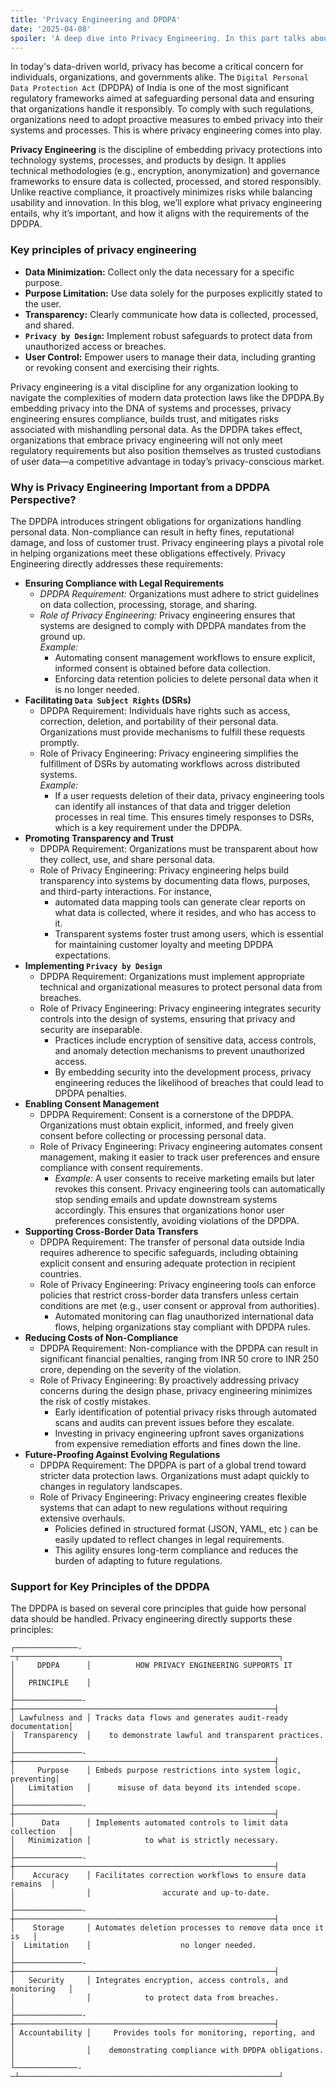 ```yaml
---
title: 'Privacy Engineering and DPDPA'
date: '2025-04-08'
spoiler: 'A deep dive into Privacy Engineering. In this part talks about the why privacy is important, laws and compliance frameworks from various contries and moving to a privacy-first model. Read the article here..'
---
```


In today's data-driven world, privacy has become a critical concern for individuals, organizations, and governments alike. The `Digital Personal Data Protection Act` (DPDPA) of India is one of the most significant regulatory frameworks aimed at safeguarding personal data and ensuring that organizations handle it responsibly. To comply with such regulations, organizations need to adopt proactive measures to embed privacy into their systems and processes. This is where privacy engineering comes into play.  

**Privacy Engineering** is the discipline of embedding privacy protections into technology systems, processes, and products by design. It applies technical methodologies (e.g., encryption, anonymization) and governance frameworks to ensure data is collected, processed, and stored responsibly. Unlike reactive compliance, it proactively minimizes risks while balancing usability and innovation.
In this blog, we’ll explore what privacy engineering entails, why it’s important, and how it aligns with the requirements of the DPDPA.

### Key principles of privacy engineering
- **Data Minimization:** Collect only the data necessary for a specific purpose.  
- **Purpose Limitation:** Use data solely for the purposes explicitly stated to the user.  
- **Transparency:** Clearly communicate how data is collected, processed, and shared.  
- **`Privacy by Design`:** Implement robust safeguards to protect data from unauthorized access or breaches.
- **User Control:** Empower users to manage their data, including granting or revoking consent and exercising their rights.  

Privacy engineering is a vital discipline for any organization looking to navigate the complexities of modern data protection laws like the DPDPA.By embedding privacy into the DNA of systems and processes, privacy engineering ensures compliance, builds trust, and mitigates risks associated with mishandling personal data.
As the DPDPA takes effect, organizations that embrace privacy engineering will not only meet regulatory requirements but also position themselves as trusted custodians of user data—a competitive advantage in today’s privacy-conscious market.  

### Why is Privacy Engineering Important from a DPDPA Perspective?
The DPDPA introduces stringent obligations for organizations handling personal data. Non-compliance can result in hefty fines, reputational damage, and loss of customer trust. Privacy engineering plays a pivotal role in helping organizations meet these obligations effectively. Privacy Engineering directly addresses these requirements:  
- **Ensuring Compliance with Legal Requirements**
  - *DPDPA Requirement:* Organizations must adhere to strict guidelines on data collection, processing, storage, and sharing.
  - *Role of Privacy Engineering:*
    Privacy engineering ensures that systems are designed to comply with DPDPA mandates from the ground up.  
    *Example:* 
    - Automating consent management workflows to ensure explicit, informed consent is obtained before data collection. 
    - Enforcing data retention policies to delete personal data when it is no longer needed.
- **Facilitating `Data Subject Rights` (DSRs)**
  - DPDPA Requirement: Individuals have rights such as access, correction, deletion, and portability of their personal data. Organizations must provide mechanisms to fulfill these requests promptly.
  - Role of Privacy Engineering:
    Privacy engineering simplifies the fulfillment of DSRs by automating workflows across distributed systems.  
    *Example:*
    - If a user requests deletion of their data, privacy engineering tools can identify all instances of that data and trigger deletion processes in real time. This ensures timely responses to DSRs, which is a key requirement under the DPDPA.
- **Promoting Transparency and Trust**
  - DPDPA Requirement: Organizations must be transparent about how they collect, use, and share personal data.
  - Role of Privacy Engineering:
    Privacy engineering helps build transparency into systems by documenting data flows, purposes, and third-party interactions.
    For instance, 
    - automated data mapping tools can generate clear reports on what data is collected, where it resides, and who has access to it.
    - Transparent systems foster trust among users, which is essential for maintaining customer loyalty and meeting DPDPA expectations.
- **Implementing `Privacy by Design`**
  - DPDPA Requirement: Organizations must implement appropriate technical and organizational measures to protect personal data from breaches.
  - Role of Privacy Engineering:
    Privacy engineering integrates security controls into the design of systems, ensuring that privacy and security are inseparable.
    - Practices include encryption of sensitive data, access controls, and anomaly detection mechanisms to prevent unauthorized access.
    - By embedding security into the development process, privacy engineering reduces the likelihood of breaches that could lead to DPDPA penalties.
- **Enabling Consent Management**
  - DPDPA Requirement: Consent is a cornerstone of the DPDPA. Organizations must obtain explicit, informed, and freely given consent before collecting or processing personal data.
  - Role of Privacy Engineering:
    Privacy engineering automates consent management, making it easier to track user preferences and ensure compliance with consent requirements.   
    - *Example:* A user consents to receive marketing emails but later revokes this consent. Privacy engineering tools can automatically stop sending emails and update downstream systems accordingly. This ensures that organizations honor user preferences consistently, avoiding violations of the DPDPA.
- **Supporting Cross-Border Data Transfers**
  - DPDPA Requirement: The transfer of personal data outside India requires adherence to specific safeguards, including obtaining explicit consent and ensuring adequate protection in recipient countries.
  - Role of Privacy Engineering:
    Privacy engineering tools can enforce policies that restrict cross-border data transfers unless certain conditions are met (e.g., user consent or approval from authorities).
     - Automated monitoring can flag unauthorized international data flows, helping organizations stay compliant with DPDPA rules.
- **Reducing Costs of Non-Compliance**
  - DPDPA Requirement: Non-compliance with the DPDPA can result in significant financial penalties, ranging from INR 50 crore to INR 250 crore, depending on the severity of the violation.
  - Role of Privacy Engineering:
    By proactively addressing privacy concerns during the design phase, privacy engineering minimizes the risk of costly mistakes.  
    - Early identification of potential privacy risks through automated scans and audits can prevent issues before they escalate.
    - Investing in privacy engineering upfront saves organizations from expensive remediation efforts and fines down the line.
- **Future-Proofing Against Evolving Regulations**
  - DPDPA Requirement: The DPDPA is part of a global trend toward stricter data protection laws. Organizations must adapt quickly to changes in regulatory landscapes.
  - Role of Privacy Engineering:
    Privacy engineering creates flexible systems that can adapt to new regulations without requiring extensive overhauls.
    - Policies defined in structured format (JSON, YAML, etc ) can be easily updated to reflect changes in legal requirements.
    - This agility ensures long-term compliance and reduces the burden of adapting to future regulations.


### Support for Key Principles of the DPDPA
The DPDPA is based on several core principles that guide how personal data should be handled. Privacy engineering directly supports these principles:   
```
┌──────────────-─┬──────────────────────────────────────────────────────────┐
│     DPDPA      │          HOW PRIVACY ENGINEERING SUPPORTS IT             │
│   PRINCIPLE    │                                                          │
├───────────────-┼──────────────────────────────────────────────────────────┤
│ Lawfulness and │ Tracks data flows and generates audit-ready documentation│
│  Transparency  │    to demonstrate lawful and transparent practices.      │
├───────────────-┼──────────────────────────────────────────────────────────┤
│     Purpose    │ Embeds purpose restrictions into system logic, preventing│
│   Limitation   │      misuse of data beyond its intended scope.           │
├───────────────-┼──────────────────────────────────────────────────────────┤
│      Data      │ Implements automated controls to limit data collection   │
│   Minimization │            to what is strictly necessary.                │
├───────────────-┼──────────────────────────────────────────────────────────┤
│    Accuracy    │ Facilitates correction workflows to ensure data remains  │
│                │                accurate and up-to-date.                  │
├───────────────-┼──────────────────────────────────────────────────────────┤
│    Storage     │ Automates deletion processes to remove data once it is   │
│  Limitation    │                    no longer needed.                     │
├───────────────-┼──────────────────────────────────────────────────────────┤
│   Security     │ Integrates encryption, access controls, and monitoring   │
│                │            to protect data from breaches.                │
├───────────────-┼──────────────────────────────────────────────────────────┤
│ Accountability │     Provides tools for monitoring, reporting, and        │
│                │    demonstrating compliance with DPDPA obligations.      │
└──────────────-─┴──────────────────────────────────────────────────────────┘
```



